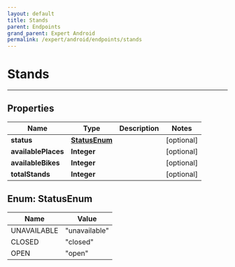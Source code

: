 ```yaml
---
layout: default
title: Stands
parent: Endpoints
grand_parent: Expert Android
permalink: /expert/android/endpoints/stands
---
```


# Stands

---

## Properties

| Name | Type | Description | Notes
| ------------ | ------------- | ------------- | -------------
**status** | [**StatusEnum**](#StatusEnum) |  |  [optional]
**availablePlaces** | **Integer** |  |  [optional]
**availableBikes** | **Integer** |  |  [optional]
**totalStands** | **Integer** |  |  [optional]


<a name="StatusEnum"></a>
## Enum: StatusEnum
| Name | Value
| ---- | -----
UNAVAILABLE | &quot;unavailable&quot;
CLOSED | &quot;closed&quot;
OPEN | &quot;open&quot;



